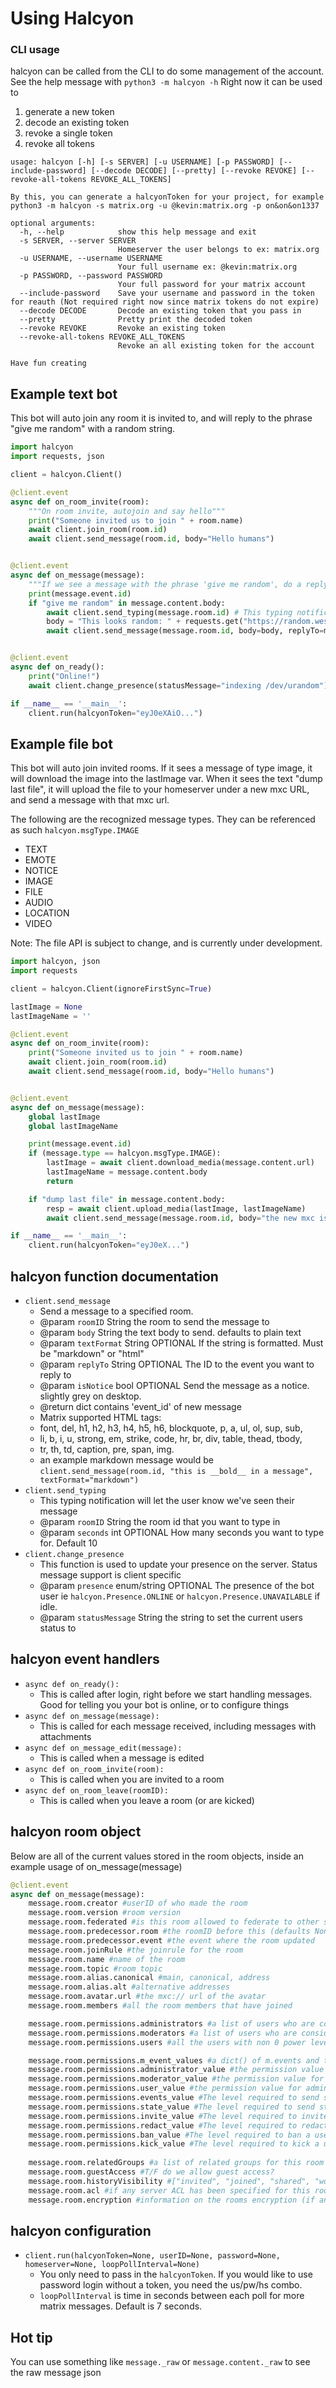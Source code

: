 # Using Halcyon

### CLI usage
halcyon can be called from the CLI to do some management of the account. \
See the help message with `python3 -m halcyon -h`
Right now it can be used to
1. generate a new token
2. decode an existing token
3. revoke a single token
4. revoke all tokens

```
usage: halcyon [-h] [-s SERVER] [-u USERNAME] [-p PASSWORD] [--include-password] [--decode DECODE] [--pretty] [--revoke REVOKE] [--revoke-all-tokens REVOKE_ALL_TOKENS]

By this, you can generate a halcyonToken for your project, for example python3 -m halcyon -s matrix.org -u @kevin:matrix.org -p on&on&on1337

optional arguments:
  -h, --help            show this help message and exit
  -s SERVER, --server SERVER
                        Homeserver the user belongs to ex: matrix.org
  -u USERNAME, --username USERNAME
                        Your full username ex: @kevin:matrix.org
  -p PASSWORD, --password PASSWORD
                        Your full password for your matrix account
  --include-password    Save your username and password in the token for reauth (Not required right now since matrix tokens do not expire)
  --decode DECODE       Decode an existing token that you pass in
  --pretty              Pretty print the decoded token
  --revoke REVOKE       Revoke an existing token
  --revoke-all-tokens REVOKE_ALL_TOKENS
                        Revoke an all existing token for the account

Have fun creating
```

## Example text bot
This bot will auto join any room it is invited to, and will reply to the phrase "give me random" with a random string.
```python
import halcyon
import requests, json

client = halcyon.Client()

@client.event
async def on_room_invite(room):
    """On room invite, autojoin and say hello"""
    print("Someone invited us to join " + room.name)
    await client.join_room(room.id)
    await client.send_message(room.id, body="Hello humans")


@client.event
async def on_message(message):
    """If we see a message with the phrase 'give me random', do a reply message with 32 random characters"""
    print(message.event.id)
    if "give me random" in message.content.body:
        await client.send_typing(message.room.id) # This typing notification will let the user know we've seen their message
        body = "This looks random: " + requests.get("https://random.wesring.com").json()["value"]
        await client.send_message(message.room.id, body=body, replyTo=message.event.id)


@client.event
async def on_ready():
    print("Online!")
    await client.change_presence(statusMessage="indexing /dev/urandom")

if __name__ == '__main__':
    client.run(halcyonToken="eyJ0eXAiO...")
```

## Example file bot
This bot will auto join invited rooms. If it sees a message of type image, it will download the image into the lastImage var. When it sees the text "dump last file", it will upload the file to your homeserver under a new mxc URL, and send a message with that mxc url.

The following are the recognized message types. They can be referenced as such `halcyon.msgType.IMAGE`
+ TEXT
+ EMOTE
+ NOTICE
+ IMAGE
+ FILE
+ AUDIO
+ LOCATION
+ VIDEO


Note: The file API is subject to change, and is currently under development. 
```python
import halcyon, json
import requests

client = halcyon.Client(ignoreFirstSync=True)

lastImage = None
lastImageName = ''

@client.event
async def on_room_invite(room):
    print("Someone invited us to join " + room.name)
    await client.join_room(room.id)
    await client.send_message(room.id, body="Hello humans")


@client.event
async def on_message(message):
    global lastImage
    global lastImageName

    print(message.event.id)
    if (message.type == halcyon.msgType.IMAGE):
        lastImage = await client.download_media(message.content.url)
        lastImageName = message.content.body
        return

    if "dump last file" in message.content.body:
        resp = await client.upload_media(lastImage, lastImageName)
        await client.send_message(message.room.id, body="the new mxc is " + resp["content_uri"])

if __name__ == '__main__':
    client.run(halcyonToken="eyJ0eX...")
```

## halcyon function documentation
+ `client.send_message`
    + Send a message to a specified room.
    + @param `roomID` String the room to send the message to
    + @param `body` String the text body to send. defaults to plain text
    + @param `textFormat` String OPTIONAL If the string is formatted. Must be "markdown" or "html"
    + @param `replyTo` String OPTIONAL The ID to the event you want to reply to
    + @param `isNotice` bool OPTIONAL Send the message as a notice. slightly grey on desktop.
    + @return dict contains 'event_id' of new message
    + Matrix supported HTML tags:
    + font, del, h1, h2, h3, h4, h5, h6, blockquote, p, a, ul, ol, sup, sub, 
    + li, b, i, u, strong, em, strike, code, hr, br, div, table, thead, tbody, 
    + tr, th, td, caption, pre, span, img.
    + an example markdown message would be `client.send_message(room.id, "this is __bold__ in a message", textFormat="markdown")`
+ `client.send_typing`
    + This typing notification will let the user know we've seen their message
    + @param `roomID` String the room id that you want to type in
    + @param `seconds` int OPTIONAL How many seconds you want to type for. Default 10
+ `client.change_presence`
    + This function is used to update your presence on the server. Status message support is client specific
    + @param `presence` enum/string OPTIONAL The presence of the bot user ie `halcyon.Presence.ONLINE` or `halcyon.Presence.UNAVAILABLE` if idle.
    + @param `statusMessage` String the string to set the current users status to


## halcyon event handlers
+ `async def on_ready():`
    + This is called after login, right before we start handling messages. Good for telling you your bot is online, or to configure things  
+ `async def on_message(message):`
    + This is called for each message received, including messages with attachments
+ `async def on_message_edit(message):`
    + This is called when a message is edited
+ `async def on_room_invite(room):`
    + This is called when you are invited to a room
+ `async def on_room_leave(roomID):`
    + This is called when you leave a room (or are kicked)

## halcyon room object
Below are all of the current values stored in the room objects, inside an example usage of on_message(message)
```python
@client.event
async def on_message(message):
    message.room.creator #userID of who made the room 
    message.room.version #room version
    message.room.federated #is this room allowed to federate to other servers?
    message.room.predecessor.room #the roomID before this (defaults None if there isnt one)
    message.room.predecessor.event #the event where the room updated
    message.room.joinRule #the joinrule for the room
    message.room.name #name of the room
    message.room.topic #room topic
    message.room.alias.canonical #main, canonical, address
    message.room.alias.alt #alternative addresses
    message.room.avatar.url #the mxc:// url of the avatar
    message.room.members #all the room members that have joined

    message.room.permissions.administrators #a list of users who are considered administrators
    message.room.permissions.moderators #a list of users who are considered moderators
    message.room.permissions.users #all the users with non 0 power levels

    message.room.permissions.m_event_values #a dict() of m.events and the value required to send them
    message.room.permissions.administrator_value #the permission value for administrators (always 100)
    message.room.permissions.moderator_value #the permission value for administrators (always 50)
    message.room.permissions.user_value #the permission value for administrators (0)
    message.room.permissions.events_value #The level required to send specific event types
    message.room.permissions.state_value #The level required to send state events
    message.room.permissions.invite_value #The level required to invite a user
    message.room.permissions.redact_value #The level required to redact other users comments 
    message.room.permissions.ban_value #The level required to ban a user
    message.room.permissions.kick_value #The level required to kick a user
    
    message.room.relatedGroups #a list of related groups for this room (ie groups)
    message.room.guestAccess #T/F do we allow guest access?
    message.room.historyVisibility #["invited", "joined", "shared", "world_readable"] 
    message.room.acl #if any server ACL has been specified for this room
    message.room.encryption #information on the rooms encryption (if any)
```


## halcyon configuration
+ `client.run(halcyonToken=None, userID=None, password=None, homeserver=None, loopPollInterval=None)`
    + You only need to pass in the `halcyonToken`. If you would like to use password login without a token, you need the us/pw/hs combo. 
    + `loopPollInterval` is time in seconds between each poll for more matrix messages. Default is 7 seconds.


## Hot tip
You can use something like `message._raw` or `message.content._raw` to see the raw message json
